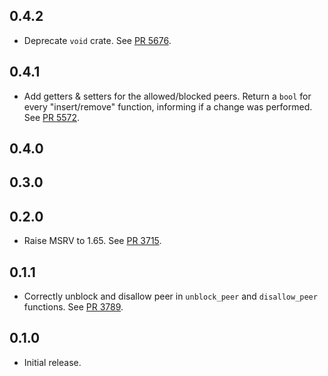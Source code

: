 ## 0.4.2

- Deprecate `void` crate.
  See [PR 5676](https://github.com/libp2p/rust-libp2p/pull/5676).

## 0.4.1

- Add getters & setters for the allowed/blocked peers.
  Return a `bool` for every "insert/remove" function, informing if a change was performed.
  See [PR 5572](https://github.com/libp2p/rust-libp2p/pull/5572).

## 0.4.0

<!-- Update to libp2p-swarm v0.45.0 -->

## 0.3.0


## 0.2.0

- Raise MSRV to 1.65.
  See [PR 3715].

[PR 3715]: https://github.com/libp2p/rust-libp2p/pull/3715

## 0.1.1

- Correctly unblock and disallow peer in `unblock_peer` and `disallow_peer` functions.
  See [PR 3789].

[PR 3789]: https://github.com/libp2p/rust-libp2p/pull/3789

## 0.1.0

- Initial release.
